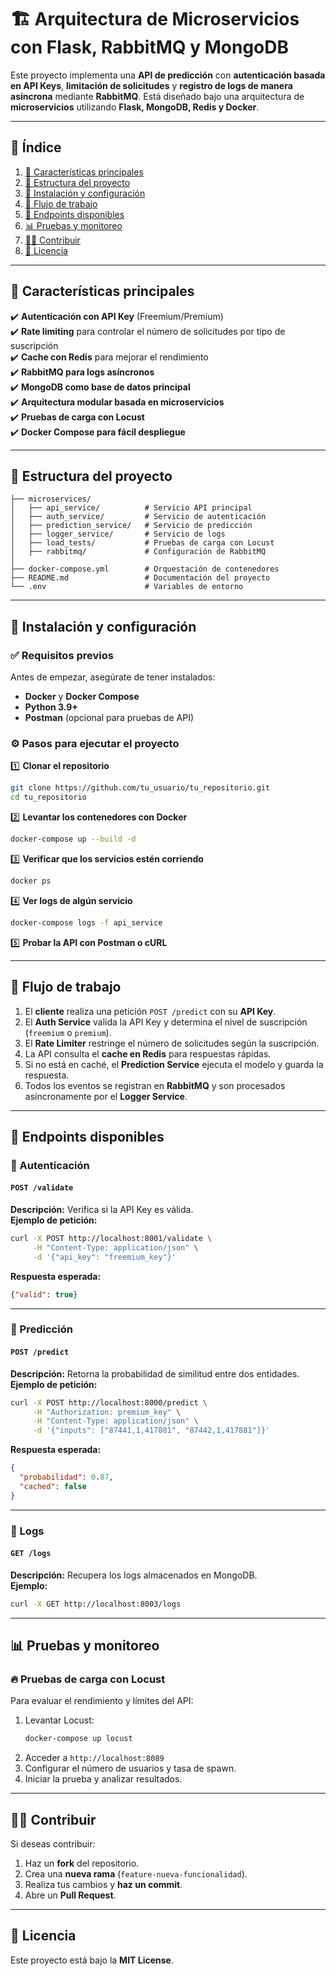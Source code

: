 # 🏗️ Arquitectura de Microservicios con Flask, RabbitMQ y MongoDB

Este proyecto implementa una **API de predicción** con **autenticación basada en API Keys**, **limitación de solicitudes** y **registro de logs de manera asíncrona** mediante **RabbitMQ**. Está diseñado bajo una arquitectura de **microservicios** utilizando **Flask, MongoDB, Redis y Docker**.

---

## 📌 Índice

1. [🔧 Características principales](#características-principales)
2. [📂 Estructura del proyecto](#estructura-del-proyecto)
3. [🚀 Instalación y configuración](#instalación-y-configuración)
4. [🔄 Flujo de trabajo](#flujo-de-trabajo)
5. [📝 Endpoints disponibles](#endpoints-disponibles)
6. [📊 Pruebas y monitoreo](#pruebas-y-monitoreo)
7. [👨‍💻 Contribuir](#contribuir)
8. [📄 Licencia](#licencia)

---

## 🔧 Características principales

✔️ **Autenticación con API Key** (Freemium/Premium)\
✔️ **Rate limiting** para controlar el número de solicitudes por tipo de suscripción\
✔️ **Cache con Redis** para mejorar el rendimiento\
✔️ **RabbitMQ para logs asíncronos**\
✔️ **MongoDB como base de datos principal**\
✔️ **Arquitectura modular basada en microservicios**\
✔️ **Pruebas de carga con Locust**\
✔️ **Docker Compose para fácil despliegue**

---

## 📂 Estructura del proyecto

```
├── microservices/
│   ├── api_service/          # Servicio API principal
│   ├── auth_service/         # Servicio de autenticación
│   ├── prediction_service/   # Servicio de predicción
│   ├── logger_service/       # Servicio de logs
│   ├── load_tests/           # Pruebas de carga con Locust
│   ├── rabbitmq/             # Configuración de RabbitMQ
│
├── docker-compose.yml        # Orquestación de contenedores
├── README.md                 # Documentación del proyecto
└── .env                      # Variables de entorno
```

---

## 🚀 Instalación y configuración

### ✅ Requisitos previos

Antes de empezar, asegúrate de tener instalados:

- **Docker** y **Docker Compose**
- **Python 3.9+**
- **Postman** (opcional para pruebas de API)

### ⚙️ Pasos para ejecutar el proyecto

1️⃣ **Clonar el repositorio**

```sh
git clone https://github.com/tu_usuario/tu_repositorio.git
cd tu_repositorio
```

2️⃣ **Levantar los contenedores con Docker**

```sh
docker-compose up --build -d
```

3️⃣ **Verificar que los servicios estén corriendo**

```sh
docker ps
```

4️⃣ **Ver logs de algún servicio**

```sh
docker-compose logs -f api_service
```

5️⃣ **Probar la API con Postman o cURL**

---

## 🔄 Flujo de trabajo

1. El **cliente** realiza una petición `POST /predict` con su **API Key**.
2. El **Auth Service** valida la API Key y determina el nivel de suscripción (`freemium` o `premium`).
3. El **Rate Limiter** restringe el número de solicitudes según la suscripción.
4. La API consulta el **cache en Redis** para respuestas rápidas.
5. Si no está en caché, el **Prediction Service** ejecuta el modelo y guarda la respuesta.
6. Todos los eventos se registran en **RabbitMQ** y son procesados asíncronamente por el **Logger Service**.

---

## 📝 Endpoints disponibles

### 🔐 Autenticación

#### `POST /validate`

**Descripción:** Verifica si la API Key es válida.\
**Ejemplo de petición:**

```sh
curl -X POST http://localhost:8001/validate \
     -H "Content-Type: application/json" \
     -d '{"api_key": "freemium_key"}'
```

**Respuesta esperada:**

```json
{"valid": true}
```

---

### 🔮 Predicción

#### `POST /predict`

**Descripción:** Retorna la probabilidad de similitud entre dos entidades.\
**Ejemplo de petición:**

```sh
curl -X POST http://localhost:8000/predict \
     -H "Authorization: premium_key" \
     -H "Content-Type: application/json" \
     -d '{"inputs": ["87441,1,417881", "87442,1,417881"]}'
```

**Respuesta esperada:**

```json
{
  "probabilidad": 0.87,
  "cached": false
}
```

---

### 📜 Logs

#### `GET /logs`

**Descripción:** Recupera los logs almacenados en MongoDB.\
**Ejemplo:**

```sh
curl -X GET http://localhost:8003/logs
```

---

## 📊 Pruebas y monitoreo

### 🔥 Pruebas de carga con Locust

Para evaluar el rendimiento y límites del API:

1. Levantar Locust:
   ```sh
   docker-compose up locust
   ```
2. Acceder a `http://localhost:8089`
3. Configurar el número de usuarios y tasa de spawn.
4. Iniciar la prueba y analizar resultados.

---

## 👨‍💻 Contribuir

Si deseas contribuir:

1. Haz un **fork** del repositorio.
2. Crea una **nueva rama** (`feature-nueva-funcionalidad`).
3. Realiza tus cambios y **haz un commit**.
4. Abre un **Pull Request**.

---

## 📄 Licencia

Este proyecto está bajo la **MIT License**.


